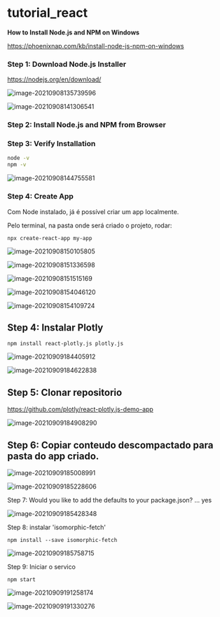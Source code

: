 # tutorial_react



**How to Install Node.js and NPM on Windows**

https://phoenixnap.com/kb/install-node-js-npm-on-windows

### Step 1: Download Node.js Installer

https://nodejs.org/en/download/

![image-20210908135739596](https://github.com/niltonmalves/tutorial_react/blob/main/imagens/image-20210908135739596.png?raw=true)



![image-20210908141306541](https://github.com/niltonmalves/tutorial_react/blob/main/imagens/image-20210908141306541.png?raw=True)

### Step 2: Install Node.js and NPM from Browser

### Step 3: Verify Installation

```bash
node -v
npm -v
```

![image-20210908144755581](https://github.com/niltonmalves/tutorial_react/blob/main/imagens/image-20210908144755581.png?raw=true)



### Step 4: Create App

Com Node instalado, já é possível criar um app localmente.

Pelo terminal, na pasta onde será criado o projeto, rodar:

`npx create-react-app my-app`

![image-20210908150105805](https://github.com/niltonmalves/tutorial_react/blob/main/imagens/image-20210908150105805.png?raw=true)

![image-20210908151336598](https://github.com/niltonmalves/tutorial_react/blob/main/imagens/image-20210908151336598.png?raw=true)

![image-20210908151515169](https://github.com/niltonmalves/tutorial_react/blob/main/imagens/image-20210908151515169.png?raw=true)

![image-20210908154046120](https://github.com/niltonmalves/tutorial_react/blob/main/imagens/image-20210908154046120.png?raw=true)

![image-20210908154109724](https://github.com/niltonmalves/tutorial_react/blob/main/imagens/image-20210908154109724.png?raw=true)



## Step 4: Instalar Plotly

`npm install react-plotly.js plotly.js`

![image-20210909184405912](https://github.com/niltonmalves/tutorial_react/blob/main/imagens/image-20210909184405912.png?raw=true)

![image-20210909184622838](https://github.com/niltonmalves/tutorial_react/blob/main/imagens/image-20210909184622838.png?raw=true)



## Step 5: Clonar repositorio

https://github.com/plotly/react-plotly.js-demo-app

![image-20210909184908290](https://github.com/niltonmalves/tutorial_react/blob/main/imagens/image-20210909184908290.png?raw=true)



## Step 6: Copiar conteudo descompactado para pasta do app criado.

![image-20210909185008991](https://github.com/niltonmalves/tutorial_react/blob/main/imagens/image-20210909185008991.png?raw=true)

![image-20210909185228606](https://github.com/niltonmalves/tutorial_react/blob/main/imagens/image-20210909185228606.png?raw=true)

Step 7: Would you like to add the defaults to your package.json? ... yes

![image-20210909185428348](https://github.com/niltonmalves/tutorial_react/blob/main/imagens/image-20210909185428348.png?raw=true)

Step 8: instalar 'isomorphic-fetch'

`npm install --save isomorphic-fetch`

![image-20210909185758715](https://github.com/niltonmalves/tutorial_react/blob/main/imagens/image-20210909185758715.png?raw=true)

Step 9: Iniciar o servico

`npm start`

![image-20210909191258174](https://github.com/niltonmalves/tutorial_react/blob/main/imagens/image-20210909191258174.png?raw=true)



![image-20210909191330276](https://github.com/niltonmalves/tutorial_react/blob/main/imagens/image-20210909191330276.png?raw=true)

